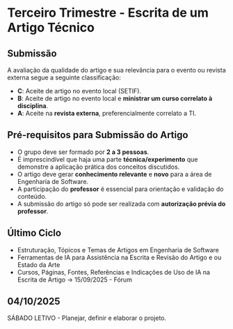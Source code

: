 # Terceiro Trimestre - Escrita de um Artigo Técnico

## Submissão
A avaliação da qualidade do artigo e sua relevância para o evento ou revista externa segue a seguinte classificação:  
- **C**: Aceite de artigo no evento local (SETIF).  
- **B**: Aceite de artigo no evento local e **ministrar um curso correlato à disciplina**.  
- **A**: Aceite na **revista externa**, preferencialmente correlato a TI.  

## Pré-requisitos para Submissão do Artigo
- O grupo deve ser formado por **2 a 3 pessoas**.
- É imprescindível que haja uma parte **técnica/experimento** que demonstre a aplicação prática dos conceitos discutidos.
- O artigo deve gerar **conhecimento relevante** e **novo** para a área de Engenharia de Software.
- A participação do **professor** é essencial para orientação e validação do conteúdo.
- A submissão do artigo só pode ser realizada com **autorização prévia do professor**.

## Último Ciclo
- Estruturação, Tópicos e Temas de Artigos em Engenharia de Software
- Ferramentas de IA para Assistência na Escrita e Revisão do Artigo e ou Estado da Arte
- Cursos, Páginas, Fontes, Referências e Indicações de Uso de IA na Escrita de Artigo
→ 15/09/2025 - Fórum 

## 04/10/2025	
SÁBADO LETIVO - Planejar, definir e elaborar o projeto.



